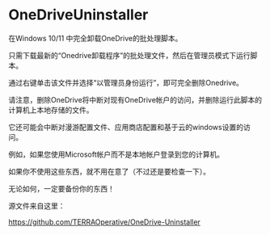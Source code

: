 # OneDriveUninstaller

在Windows 10/11 中完全卸载OneDrive的批处理脚本。

只需下载最新的“Onedrive卸载程序”的批处理文件，然后在管理员模式下运行脚本。

通过右键单击该文件并选择“以管理员身份运行”，即可完全删除Onedrive。

请注意，删除OneDrive将中断对现有OneDrive帐户的访问，并删除运行此脚本的计算机上本地存储的文件。

它还可能会中断对漫游配置文件、应用商店配置和基于云的windows设置的访问。

例如，如果您使用Microsoft帐户而不是本地帐户登录到您的计算机。

如果你不使用这些东西，就不用在意了（不过还是要检查一下）。

无论如何，一定要备份你的东西！

源文件来自这里：

https://github.com/TERRAOperative/OneDrive-Uninstaller

